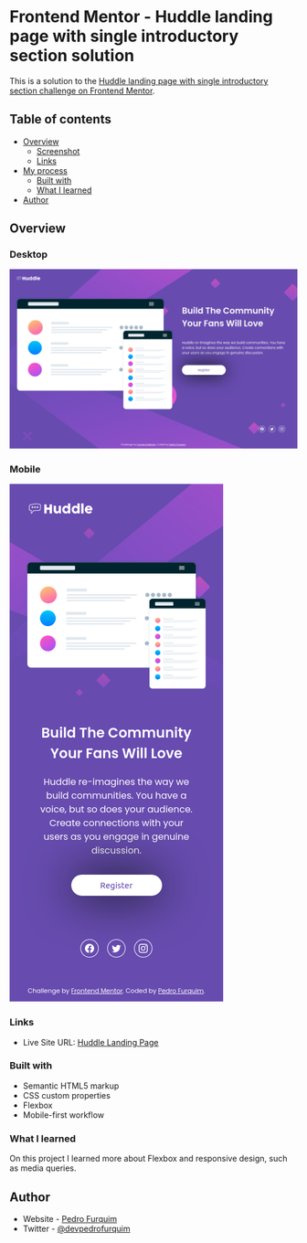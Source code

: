 # Frontend Mentor - Huddle landing page with single introductory section solution

This is a solution to the [Huddle landing page with single introductory section challenge on Frontend Mentor](https://www.frontendmentor.io/challenges/huddle-landing-page-with-a-single-introductory-section-B_2Wvxgi0).

## Table of contents

- [Overview](#overview)
  - [Screenshot](#screenshot)
  - [Links](#links)
- [My process](#my-process)
  - [Built with](#built-with)
  - [What I learned](#what-i-learned)
- [Author](#author)

## Overview

### Desktop

![](./images/Screenshot-Desktop.png)

### Mobile

![](./images/Screenshot-Mobile.png)


### Links

- Live Site URL: [Huddle Landing Page](https://devpedrofurquim.github.io/huddle-landing-page/)

### Built with

- Semantic HTML5 markup
- CSS custom properties
- Flexbox
- Mobile-first workflow

### What I learned

On this project I learned more about Flexbox and responsive design, such as media queries.


## Author

- Website - [Pedro Furquim](https://devpedrofurquim.github.io/)
- Twitter - [@devpedrofurquim](https://twitter.com/devpedrofurquim)